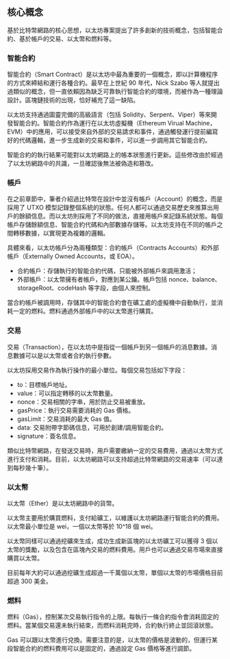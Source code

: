 ## 核心概念

基於比特幣網路的核心思想，以太坊專案提出了許多創新的技術概念，包括智能合約、基於帳戶的交易、以太幣和燃料等。

### 智能合約

智能合約（Smart Contract）是以太坊中最為重要的一個概念，即以計算機程序的方式來締結和運行各種合約。最早在上世紀 90 年代，Nick Szabo 等人就提出過類似的概念，但一直依賴因為缺乏可靠執行智能合約的環境，而被作為一種理論設計。區塊鏈技術的出現，恰好補充了這一缺陷。

以太坊支持通過圖靈完備的高級語言（包括 Solidity、Serpent、Viper）等來開發智能合約。智能合約作為運行在以太坊虛擬機（Ethereum Virual Machine，EVM）中的應用，可以接受來自外部的交易請求和事件，通過觸發運行提前編寫好的代碼邏輯，進一步生成新的交易和事件，可以進一步調用其它智能合約。

智能合約的執行結果可能對以太坊網路上的帳本狀態進行更新。這些修改由於經過了以太坊網路中的共識，一旦確認後無法被偽造和篡改。

### 帳戶

在之前章節中，筆者介紹過比特幣在設計中並沒有帳戶（Account）的概念，而是採用了 UTXO 模型記錄整個系統的狀態。任何人都可以通過交易歷史來推算出用戶的餘額信息。而以太坊則採用了不同的做法，直接用帳戶來記錄系統狀態。每個帳戶存儲餘額信息、智能合約代碼和內部數據存儲等。以太坊支持在不同的帳戶之間轉移數據，以實現更為複雜的邏輯。

具體來看，以太坊帳戶分為兩種類型：合約帳戶（Contracts Accounts）和外部帳戶（Externally Owned Accounts，或 EOA）。

* 合約帳戶：存儲執行的智能合約代碼，只能被外部帳戶來調用激活；
* 外部帳戶：以太幣擁有者帳戶，對應到某公鑰。帳戶包括 nonce、balance、storageRoot、codeHash 等字段，由個人來控制。

當合約帳戶被調用時，存儲其中的智能合約會在礦工處的虛擬機中自動執行，並消耗一定的燃料。燃料通過外部帳戶中的以太幣進行購買。

### 交易

交易（Transaction），在以太坊中是指從一個帳戶到另一個帳戶的消息數據。消息數據可以是以太幣或者合約執行參數。

以太坊採用交易作為執行操作的最小單位。每個交易包括如下字段：

* to：目標帳戶地址。
* value：可以指定轉移的以太幣數量。
* nonce：交易相關的字串，用於防止交易被重放。
* gasPrice：執行交易需要消耗的 Gas 價格。
* gasLimit：交易消耗的最大 Gas 值。
* data: 交易附帶字節碼信息，可用於創建/調用智能合約。
* signature：簽名信息。

類似比特幣網路，在發送交易時，用戶需要繳納一定的交易費用，通過以太幣方式進行支付和消耗。目前，以太坊網路可以支持超過比特幣網路的交易速率（可以達到每秒幾十筆）。

### 以太幣

以太幣（Ether）是以太坊網路中的貨幣。

以太幣主要用於購買燃料，支付給礦工，以維護以太坊網路運行智能合約的費用。以太幣最小單位是 wei，一個以太幣等於 10^18 個 wei。

以太幣同樣可以通過挖礦來生成，成功生成新區塊的以太坊礦工可以獲得 3 個以太幣的獎勵，以及包含在區塊內交易的燃料費用。用戶也可以通過交易市場來直接購買以太幣。

目前每年大約可以通過挖礦生成超過一千萬個以太幣，單個以太幣的市場價格目前超過 300 美金。

### 燃料

燃料（Gas），控制某次交易執行指令的上限。每執行一條合約指令會消耗固定的燃料。當某個交易還未執行結束，而燃料消耗完時，合約執行終止並回滾狀態。

Gas 可以跟以太幣進行兌換。需要注意的是，以太幣的價格是波動的，但運行某段智能合約的燃料費用可以是固定的，通過設定 Gas 價格等進行調節。
